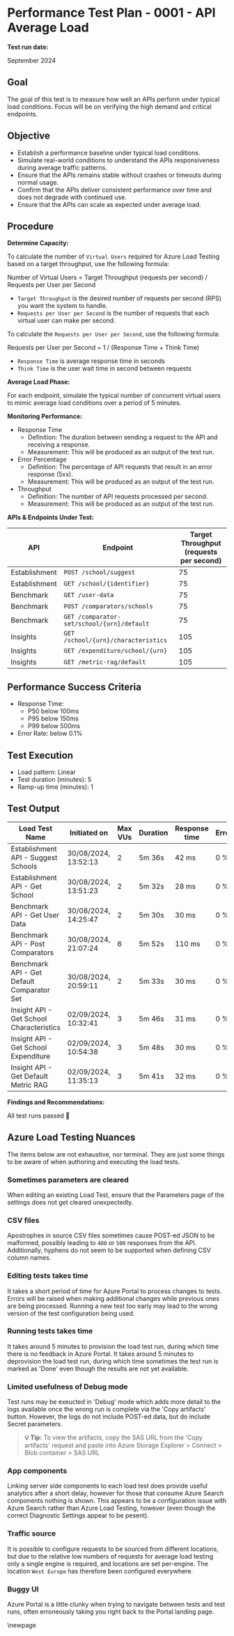﻿# Performance Test Plan - 0001 - API Average Load

**Test run date:**

September 2024

## Goal

The goal of this test is to measure how well an APIs perform under typical load conditions. Focus will be on verifying the high demand and critical endpoints.

## Objective

- Establish a performance baseline under typical load conditions.
- Simulate real-world conditions to understand the APIs responsiveness during average traffic patterns.
- Ensure that the APIs remains stable without crashes or timeouts  during normal usage.
- Confirm that the APIs deliver consistent performance over time and does not degrade with continued use.
- Ensure that the APIs can scale as expected under average load.

## Procedure

**Determine Capacity:**

To calculate the number of `Virtual Users` required for Azure Load Testing based on a target throughput, use the following formula:

Number of Virtual Users = Target Throughput (requests per second) / Requests per User per Second

- `Target Throughput` is the desired number of requests per second (RPS) you want the system to handle.
- `Requests per User per Second` is the number of requests that each virtual user can make per second.

To calculate the `Requests per User per Second`, use the following formula:

Requests per User per Second = 1 / (Response Time + Think Time)

- `Response Time` is average response time in seconds
- `Think Time` is the user wait time in second between requests

**Average Load Phase:**

For each endpoint, simulate the typical number of concurrent virtual users to mimic average load conditions over a period of 5 minutes.

**Monitoring Performance:**

- Response Time
  - Definition: The duration between sending a request to the API and receiving a response.
  - Measurement: This will be produced as an output of the test run.
- Error Percentage
  - Definition: The percentage of API requests that result in an error response (5xx).
  - Measurement: This will be produced as an output of the test run.
- Throughput
  - Definition: The number of API requests processed per second.
  - Measurement: This will be produced as an output of the test run.

**APIs & Endpoints Under Test:**

| API           | Endpoint                                   | Target Throughput<br/>(requests per second) |
|---------------|--------------------------------------------|---------------------------------------------|
| Establishment | `POST /school/suggest`                     | 75                                          |
| Establishment | `GET /school/{identifier}`                 | 75                                          |
| Benchmark     | `GET /user-data`                           | 75                                          |
| Benchmark     | `POST /comparators/schools`                | 75                                          |
| Benchmark     | `GET /comparator-set/school/{urn}/default` | 75                                          |
| Insights      | `GET /school/{urn}/characteristics`        | 105                                         |
| Insights      | `GET /expenditure/school/{urn}`            | 105                                         |
| Insights      | `GET /metric-rag/default`                  | 105                                         |

## Performance Success Criteria

- Response Time:
  - P50 below 100ms
  - P95 below 150ms
  - P99 below 500ms
- Error Rate:  below 0.1%

## Test Execution

- Load pattern: Linear
- Test duration (minutes): 5
- Ramp-up time (minutes): 1

## Test Output

<!-- take care with final separator line in piped table, as pandoc uses this for relative column widths -->
| Load Test Name                             | Initiated on         | Max VUs | Duration | Response time | Errors | Throughput | Result                                                                                                                                                                                                                                                                                                                                                                     |
|--------------------------------------------|----------------------|---------|----------|---------------|--------|------------|-------------|
| Establishment API - Suggest Schools        | 30/08/2024, 13:52:13 | 2       | 5m 36s   | 42 ms         | 0 %    | 62.57 /s   | [✅ Passed](https://portal.azure.com/#blade/Microsoft_Azure_CloudNativeTesting/NewReport/resourceId/%2Fsubscriptions%2Fa5c0a8d7-a54d-4a6d-ab79-4ca64a3b750f%2Fresourcegroups%2Fs198t01-ebis-perf-tests%2Fproviders%2Fmicrosoft.loadtestservice%2Floadtests%2Fs198t01-load-tests/testId/c5e6f0a9-6512-4d8b-b0ca-8c6ac86a2050/testRunId/0bff3c63-0302-4d60-bfeb-e882a2ea2060) |
| Establishment API - Get School             | 30/08/2024, 13:51:23 | 2       | 5m 32s   | 28 ms         | 0 %    | 82.35 /s   | [✅ Passed](https://portal.azure.com/#blade/Microsoft_Azure_CloudNativeTesting/NewReport/resourceId/%2Fsubscriptions%2Fa5c0a8d7-a54d-4a6d-ab79-4ca64a3b750f%2Fresourcegroups%2Fs198t01-ebis-perf-tests%2Fproviders%2Fmicrosoft.loadtestservice%2Floadtests%2Fs198t01-load-tests/testId/d7f8fc2f-870c-4166-8958-3633a07e4007/testRunId/0bff3c63-0302-4d60-bfeb-e882a2ea204a) |
| Benchmark API - Get User Data              | 30/08/2024, 14:25:47 | 2       | 5m 30s   | 30 ms         | 0 %    | 77.63 /s   | [✅ Passed](https://portal.azure.com/#blade/Microsoft_Azure_CloudNativeTesting/NewReport/resourceId/%2Fsubscriptions%2Fa5c0a8d7-a54d-4a6d-ab79-4ca64a3b750f%2Fresourcegroups%2Fs198t01-ebis-perf-tests%2Fproviders%2Fmicrosoft.loadtestservice%2Floadtests%2Fs198t01-load-tests/testId/2136802a-1ecf-4277-bf8f-d72ff72ab0e7/testRunId/2136802a-1ecf-4277-bf8f-d72ff72ab114) |
| Benchmark API - Post Comparators           | 30/08/2024, 21:07:24 | 6       | 5m 52s   | 110 ms        | 0 %    | 69.61 /s   | [✅ Passed](https://portal.azure.com/#blade/Microsoft_Azure_CloudNativeTesting/NewReport/resourceId/%2Fsubscriptions%2Fa5c0a8d7-a54d-4a6d-ab79-4ca64a3b750f%2Fresourcegroups%2Fs198t01-ebis-perf-tests%2Fproviders%2Fmicrosoft.loadtestservice%2Floadtests%2Fs198t01-load-tests/testId/8daea33b-ffae-41d5-8790-ae77a36f1033/testRunId/ba8041df-c0e5-4007-bcad-51c53c579054) |
| Benchmark API - Get Default Comparator Set | 30/08/2024, 20:59:11 | 2       | 5m 33s   | 30 ms         | 0 %    | 76.35 /s   | [✅ Passed](https://portal.azure.com/#blade/Microsoft_Azure_CloudNativeTesting/NewReport/resourceId/%2Fsubscriptions%2Fa5c0a8d7-a54d-4a6d-ab79-4ca64a3b750f%2Fresourcegroups%2Fs198t01-ebis-perf-tests%2Fproviders%2Fmicrosoft.loadtestservice%2Floadtests%2Fs198t01-load-tests/testId/49627d01-559a-4e73-9313-649e2602906e/testRunId/13617169-5b76-4f40-8eff-f8467b6c306e) |
| Insight API - Get School Characteristics   | 02/09/2024, 10:32:41 | 3       | 5m 46s   | 31 ms         | 0 %    | 120.86 /s  | [✅ Passed](https://portal.azure.com/#blade/Microsoft_Azure_CloudNativeTesting/NewReport/resourceId/%2Fsubscriptions%2Fa5c0a8d7-a54d-4a6d-ab79-4ca64a3b750f%2Fresourcegroups%2Fs198t01-ebis-perf-tests%2Fproviders%2Fmicrosoft.loadtestservice%2Floadtests%2Fs198t01-load-tests/testId/e21fdb84-7dbb-406c-9fb8-cc2f44144008/testRunId/bd85629a-1327-4ea6-b566-fff5cc988066) |
| Insight API - Get School Expenditure       | 02/09/2024, 10:54:38 | 3       | 5m 48s   | 30 ms         | 0 %    | 119.87 /s  | [✅ Passed](https://portal.azure.com/#blade/Microsoft_Azure_CloudNativeTesting/NewReport/resourceId/%2Fsubscriptions%2Fa5c0a8d7-a54d-4a6d-ab79-4ca64a3b750f%2Fresourcegroups%2Fs198t01-ebis-perf-tests%2Fproviders%2Fmicrosoft.loadtestservice%2Floadtests%2Fs198t01-load-tests/testId/bd85629a-1327-4ea6-b566-fff5cc9882b7/testRunId/bd85629a-1327-4ea6-b566-fff5cc9882d5) |
| Insight API - Get Default Metric RAG       | 02/09/2024, 11:35:13 | 3       | 5m 41s   | 32 ms         | 0 %    | 114.57 /s  | [✅ Passed](https://portal.azure.com/#blade/Microsoft_Azure_CloudNativeTesting/NewReport/resourceId/%2Fsubscriptions%2Fa5c0a8d7-a54d-4a6d-ab79-4ca64a3b750f%2Fresourcegroups%2Fs198t01-ebis-perf-tests%2Fproviders%2Fmicrosoft.loadtestservice%2Floadtests%2Fs198t01-load-tests/testId/4b81ce6f-94bc-4476-b0b3-4d6246943037/testRunId/5eb66cee-ac1a-4210-860e-2593420ee010) |

**Findings and Recommendations:**

All test runs passed 💯

## Azure Load Testing Nuances

The items below are not exhaustive, nor terminal. They are just some things to be aware of when authoring and executing the load tests.

### Sometimes parameters are cleared

When editing an existing Load Test, ensure that the Parameters page of the settings does not get cleared unexpectedly.

### CSV files

Apostrophes in source CSV files sometimes cause POST-ed JSON to be malformed, possibly leading to `400` or `500` responses from the API.
Additionally, hyphens do not seem to be supported when defining CSV column names.

### Editing tests takes time

It takes a short period of time for Azure Portal to process changes to tests.
Errors will be raised when making additional changes while previous ones are being processed.
Running a new test too early may lead to the wrong version of the test configuration being used.

### Running tests takes time

It takes around 5 minutes to provision the load test run, during which time there is no feedback in Azure Portal.
It takes around 5 minutes to deprovision the load test run, during which time sometimes the test run is marked as 'Done' even though the results are not yet available.

### Limited usefulness of Debug mode

Test runs may be exeucted in 'Debug' mode which adds more detail to the logs available once the wrong run is complete via the 'Copy artifacts' button.
However, the logs do not include POST-ed data, but do include Secret parameters.

> **💡 Tip:** To view the artifacts, copy the SAS URL from the 'Copy artifacts' request and paste into Azure Storage Explorer > Connect > Blob container > SAS URL

### App components

Linking server side components to each load test does provide useful analytics after a short delay, however for those that consume Azure Search components nothing is shown. This appears to be a configuration issue with Azure Search rather than Azure Load Testing, however (even though the correct Diagnostic Settings appear to be pesent).

### Traffic source

It is possible to configure requests to be sourced from different locations, but due to the relative low numbers of requests for average load testing only a single engine is required, and locations are set per-engine. The location `West Europe` has therefore been configured everywhere.

### Buggy UI

Azure Portal is a little clunky when trying to navigate between tests and test runs, often erroneously taking you right back to the Portal landing page.

<!-- Leave the rest of this page blank -->
\newpage
